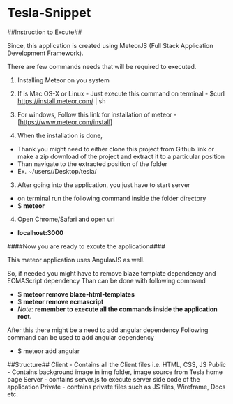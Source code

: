 # Tesla-Snippet


##Instruction to Excute##

Since, this application is created using MeteorJS (Full Stack Application Development Framework).

There are few commands needs that will be required to executed.

1. Installing Meteor on you system
  1. If is Mac OS-X  or Linux
    - Just execute this command on terminal
    - $curl https://install.meteor.com/ | sh
  2. For windows, Follow this link for installation of meteor
    - [https://www.meteor.com/install]

2. When the installation is done,
  - Thank you might need to either clone this project from Github link or make a zip download of the project and extract it to a particular position
  -   Than navigate to the extracted position of the folder
  -   Ex. ~/users/<username>/Desktop/tesla/

3. After going into the application, you just have to start server
  - on terminal run the following command inside the folder directory
  - $ **meteor**
  
4. Open Chrome/Safari and open url 
  - **localhost:3000**


####Now you are ready to excute the application####

This meteor application uses AngularJS as well.

So, if needed you might have to remove blaze template dependency and ECMAScript dependency
Than can be done with following command
- $ **meteor remove blaze-html-templates**
- $ **meteor remove ecmascript**
-  *Note*: **remember to execute all the commands inside the application root.**

After this there might be a need to add angular dependency
Following command can be used to add angular dependency
-  $ meteor add angular

##Structure##
Client - Contains all the Client files i.e. HTML, CSS, JS
Public - Contains background image in img folder, image source from Tesla home page
Server - contains server.js to execute server side code of the application
Private - contains private files such as JS files, Wireframe, Docs etc.



